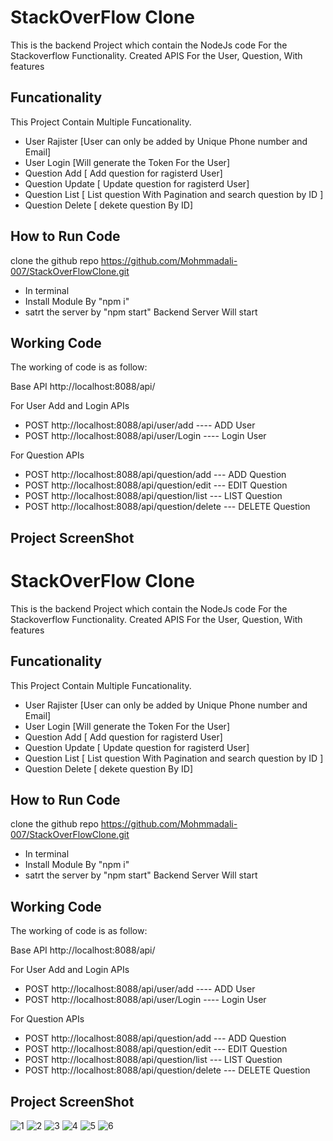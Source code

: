 
# StackOverFlow Clone 

This is the backend Project which contain the NodeJs code For the Stackoverflow Functionality.
Created APIS For the User, Question, With features 



## Funcationality

This Project Contain Multiple Funcationality.
- User Rajister [User can only be added by Unique Phone number and Email]
- User Login [Will generate the Token For the User]
- Question Add [ Add question for ragisterd User]
- Question Update [ Update question for ragisterd User]
- Question List [ List question With Pagination and search question by ID ]
- Question Delete [ dekete question By ID]


## How to Run Code

clone the github repo https://github.com/Mohmmadali-007/StackOverFlowClone.git

- In terminal 
- Install Module By "npm i"
- satrt the server by "npm start"
Backend Server Will start
## Working Code 

The working of code is as follow:

Base API  http://localhost:8088/api/

For User Add and Login APIs
- POST http://localhost:8088/api/user/add ---- ADD User
- POST http://localhost:8088/api/user/Login ---- Login User

For Question APIs
- POST http://localhost:8088/api/question/add --- ADD Question
- POST http://localhost:8088/api/question/edit --- EDIT Question
- POST http://localhost:8088/api/question/list --- LIST Question
- POST http://localhost:8088/api/question/delete --- DELETE Question


## Project ScreenShot

# StackOverFlow Clone 

This is the backend Project which contain the NodeJs code For the Stackoverflow Functionality.
Created APIS For the User, Question, With features 



## Funcationality

This Project Contain Multiple Funcationality.
- User Rajister [User can only be added by Unique Phone number and Email]
- User Login [Will generate the Token For the User]
- Question Add [ Add question for ragisterd User]
- Question Update [ Update question for ragisterd User]
- Question List [ List question With Pagination and search question by ID ]
- Question Delete [ dekete question By ID]


## How to Run Code

clone the github repo https://github.com/Mohmmadali-007/StackOverFlowClone.git

- In terminal 
- Install Module By "npm i"
- satrt the server by "npm start"
Backend Server Will start
## Working Code 

The working of code is as follow:

Base API  http://localhost:8088/api/

For User Add and Login APIs
- POST http://localhost:8088/api/user/add ---- ADD User
- POST http://localhost:8088/api/user/Login ---- Login User

For Question APIs
- POST http://localhost:8088/api/question/add --- ADD Question
- POST http://localhost:8088/api/question/edit --- EDIT Question
- POST http://localhost:8088/api/question/list --- LIST Question
- POST http://localhost:8088/api/question/delete --- DELETE Question


## Project ScreenShot
![1](https://github.com/Mohmmadali-007/StackOverFlowClone/assets/98652728/68645d61-82db-4b19-a4ec-e7e8e568c43d)
![2](https://github.com/Mohmmadali-007/StackOverFlowClone/assets/98652728/1b8e6e9c-9d7a-41de-8f1c-59c7f04e5d2f)
![3](https://github.com/Mohmmadali-007/StackOverFlowClone/assets/98652728/37c28a7b-1b94-44f6-8bef-95e8b779c977)
![4](https://github.com/Mohmmadali-007/StackOverFlowClone/assets/98652728/7bacdc68-5571-42ca-84a6-72554ec10fba)
![5](https://github.com/Mohmmadali-007/StackOverFlowClone/assets/98652728/8c8e0825-4c4e-4dd9-bdff-cbb581227fc8)
![6](https://github.com/Mohmmadali-007/StackOverFlowClone/assets/98652728/df3bd93d-1d46-4573-bc97-eb269755f68b)

